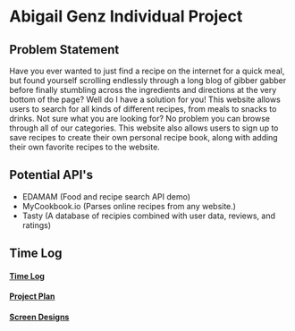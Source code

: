 # Abigail Genz Individual Project

## Problem Statement

Have you ever wanted to just find a recipe on the internet for a quick meal, but found yourself scrolling endlessly 
through a long blog of gibber gabber before finally stumbling across the ingredients and directions at the very bottom 
of the page? Well do I have a solution for you! This website allows users to search for all kinds of different recipes, 
from meals to snacks to drinks. Not sure what you are looking for? No problem you can browse through all of our
categories. This website also allows users to sign up to save recipes to create their own personal recipe book, 
along with adding their own favorite recipes to the website.

## Potential API's

- EDAMAM (Food and recipe search API demo)
- MyCookbook.io (Parses online recipes from any website.)
- Tasty (A database of recipies combined with user data, reviews, and ratings)

## Time Log

#### [Time Log](TimeLog.md)
#### [Project Plan](ProjctPlan.md)
#### [Screen Designs](DesignDocuments/Screens.md)